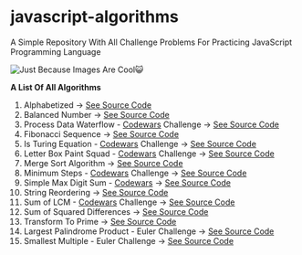 # javascript-algorithms
A Simple Repository With All Challenge Problems For Practicing JavaScript Programming Language

![Just Because Images Are Cool😺](https://images.unsplash.com/photo-1491002052546-bf38f186af56?ixlib=rb-1.2.1&ixid=eyJhcHBfaWQiOjEyMDd9&dpr=1&auto=format&fit=crop&w=1000&q=80&cs=tinysrgb)

__A List Of All Algorithms__
1. Alphabetized -> [See Source Code](https://github.com/pomegranitedesign/javascript-algorithms/blob/master/alphabetized/index.js)
2. Balanced Number -> [See Source Code](https://github.com/pomegranitedesign/javascript-algorithms/blob/master/balancedNumber/index.js)
3. Process Data Waterflow - [Codewars](https://www.codewars.com) Challenge -> [See Source Code](https://github.com/pomegranitedesign/javascript-algorithms/blob/master/createReport/index.js)
4. Fibonacci Sequence -> [See Source Code](https://github.com/pomegranitedesign/javascript-algorithms/blob/master/fibonacciSequence/index.js)
5. Is Turing Equation - [Codewars](https://www.codewars.com) Challenge -> [See Source Code](https://github.com/pomegranitedesign/javascript-algorithms/blob/master/isTuring/index.js)
6. Letter Box Paint Squad - [Codewars](https://www.codewars.com) Challenge -> [See Source Code](https://github.com/pomegranitedesign/javascript-algorithms/tree/master/letterBoxPaintSquad)
7. Merge Sort Algorithm -> [See Source Code](https://github.com/pomegranitedesign/javascript-algorithms/blob/master/mergeSort/index.js)
8. Minimum Steps - [Codewars](https://www.codewars.com) Challenge -> [See Source Code](https://github.com/pomegranitedesign/javascript-algorithms/blob/master/minimumSteps/index.js)
9. Simple Max Digit Sum - [Codewars](https://www.codewars.com) -> [See Source Code](https://github.com/pomegranitedesign/javascript-algorithms/blob/master/simpleMaxDigitSum/index.js)
10. String Reordering -> [See Source Code](https://github.com/pomegranitedesign/javascript-algorithms/blob/master/stringReordering/index.js)
11. Sum of LCM - [Codewars](https://www.codewars.com) Challenge -> [See Source Code](https://github.com/pomegranitedesign/javascript-algorithms/blob/master/sumDiffProdLcm/index.js)
12. Sum of Squared Differences -> [See Source Code](https://github.com/pomegranitedesign/javascript-algorithms/blob/master/sumSquareDifference/index.js)
13. Transform To Prime -> [See Source Code](https://github.com/pomegranitedesign/javascript-algorithms/blob/master/transformToPrime/index.js)
14. Largest Palindrome Product - Euler Challenge -> [See Source Code](https://github.com/pomegranitedesign/javascript-algorithms/blob/master/largestPalindromeProduct/index.js)
15. Smallest Multiple - Euler Challenge -> [See Source Code](https://github.com/pomegranitedesign/javascript-algorithms/blob/master/smallestMultiple/index.js)

